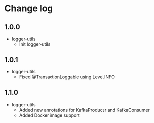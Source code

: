 # Change log
## 1.0.0
* logger-utils
  * Init logger-utils
## 1.0.1
* logger-utils
  * Fixed @TransactionLoggable using Level.INFO
## 1.1.0
* logger-utils
  * Added new annotations for KafkaProducer and KafkaConsumer
  * Added Docker image support